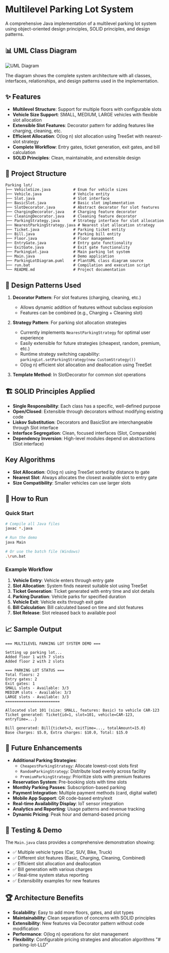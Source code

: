 # Multilevel Parking Lot System

A comprehensive Java implementation of a multilevel parking lot system using object-oriented design principles, SOLID principles, and design patterns.

## 📊 UML Class Diagram

![UML Diagram](https://drive.google.com/uc?id=17jfywVF32Ey8ky6PrvwOAQrk1yX-ItLe)

The diagram shows the complete system architecture with all classes, interfaces, relationships, and design patterns used in the implementation.

## ✨ Features

- **Multilevel Structure**: Support for multiple floors with configurable slots
- **Vehicle Size Support**: SMALL, MEDIUM, LARGE vehicles with flexible slot allocation
- **Extensible Slot Features**: Decorator pattern for adding features like charging, cleaning, etc.
- **Efficient Allocation**: O(log n) slot allocation using TreeSet with nearest-slot strategy
- **Complete Workflow**: Entry gates, ticket generation, exit gates, and bill calculation
- **SOLID Principles**: Clean, maintainable, and extensible design

## 📁 Project Structure

```
Parking lot/
├── VehicleSize.java          # Enum for vehicle sizes
├── Vehicle.java              # Vehicle entity
├── Slot.java                 # Slot interface
├── BasicSlot.java            # Basic slot implementation
├── SlotDecorator.java        # Abstract decorator for slot features
├── ChargingDecorator.java    # Charging feature decorator
├── CleaningDecorator.java    # Cleaning feature decorator
├── ParkingStrategy.java      # Strategy interface for slot allocation
├── NearestParkingStrategy.java # Nearest slot allocation strategy
├── Ticket.java               # Parking ticket entity
├── Bill.java                 # Parking bill entity
├── Floor.java                # Floor management
├── EntryGate.java            # Entry gate functionality
├── ExitGate.java             # Exit gate functionality
├── ParkingLot.java           # Main parking lot system
├── Main.java                 # Demo application
├── ParkingLotDiagram.puml    # PlantUML class diagram source
├── run.bat                   # Compilation and execution script
└── README.md                 # Project documentation
```

## 🎨 Design Patterns Used

1. **Decorator Pattern**: For slot features (charging, cleaning, etc.)

   - Allows dynamic addition of features without subclass explosion
   - Features can be combined (e.g., Charging + Cleaning slot)

2. **Strategy Pattern**: For parking slot allocation strategies

   - Currently implements `NearestParkingStrategy` for optimal user experience
   - Easily extensible for future strategies (cheapest, random, premium, etc.)
   - Runtime strategy switching capability: `parkingLot.setParkingStrategy(new CustomStrategy())`
   - O(log n) efficient slot allocation and deallocation using TreeSet

3. **Template Method**: In SlotDecorator for common slot operations

## 🏗️ SOLID Principles Applied

- **Single Responsibility**: Each class has a specific, well-defined purpose
- **Open/Closed**: Extensible through decorators without modifying existing code
- **Liskov Substitution**: Decorators and BasicSlot are interchangeable through Slot interface
- **Interface Segregation**: Clean, focused interfaces (Slot, Comparable)
- **Dependency Inversion**: High-level modules depend on abstractions (Slot interface)

## Key Algorithms

- **Slot Allocation**: O(log n) using TreeSet sorted by distance to gate
- **Nearest Slot**: Always allocates the closest available slot to entry gate
- **Size Compatibility**: Smaller vehicles can use larger slots

## 🚀 How to Run

### Quick Start

```bash
# Compile all Java files
javac *.java

# Run the demo
java Main

# Or use the batch file (Windows)
.\run.bat
```

### Example Workflow

1. **Vehicle Entry**: Vehicle enters through entry gate
2. **Slot Allocation**: System finds nearest suitable slot using TreeSet
3. **Ticket Generation**: Ticket generated with entry time and slot details
4. **Parking Duration**: Vehicle parks for specified duration
5. **Vehicle Exit**: Vehicle exits through exit gate
6. **Bill Calculation**: Bill calculated based on time and slot features
7. **Slot Release**: Slot released back to available pool

## 📈 Sample Output

```
=== MULTILEVEL PARKING LOT SYSTEM DEMO ===

Setting up parking lot...
Added floor 1 with 7 slots
Added floor 2 with 2 slots

=== PARKING LOT STATUS ===
Total floors: 2
Entry gates: 2
Exit gates: 1
SMALL slots - Available: 3/3
MEDIUM slots - Available: 3/3
LARGE slots - Available: 3/3
========================

Allocated slot 101 (size: SMALL, features: Basic) to vehicle CAR-123
Ticket generated: Ticket{id=1, slot=101, vehicle=CAR-123, entryTime=...}

Bill generated: Bill{ticket=3, exitTime=..., totalAmount=15.0}
Base charges: $5.0, Extra charges: $10.0, Total: $15.0
```

## 🔮 Future Enhancements

- **Additional Parking Strategies**:
  - `CheapestParkingStrategy`: Allocate lowest-cost slots first
  - `RandomParkingStrategy`: Distribute load evenly across facility
  - `PremiumParkingStrategy`: Prioritize slots with premium features
- **Reservation System**: Pre-booking slots with time slots
- **Monthly Parking Passes**: Subscription-based parking
- **Payment Integration**: Multiple payment methods (card, digital wallet)
- **Mobile App Support**: QR code-based entry/exit
- **Real-time Availability Display**: IoT sensor integration
- **Analytics and Reporting**: Usage patterns and revenue tracking
- **Dynamic Pricing**: Peak hour and demand-based pricing

## 🧪 Testing & Demo

The `Main.java` class provides a comprehensive demonstration showing:

- ✅ Multiple vehicle types (Car, SUV, Bike, Truck)
- ✅ Different slot features (Basic, Charging, Cleaning, Combined)
- ✅ Efficient slot allocation and deallocation
- ✅ Bill generation with various charges
- ✅ Real-time system status reporting
- ✅ Extensibility examples for new features

## 🏆 Architecture Benefits

- **Scalability**: Easy to add more floors, gates, and slot types
- **Maintainability**: Clean separation of concerns with SOLID principles
- **Extensibility**: New features via Decorator pattern without code modification
- **Performance**: O(log n) operations for slot management
- **Flexibility**: Configurable pricing strategies and allocation algorithms
  "# parking-lot-LLD"
